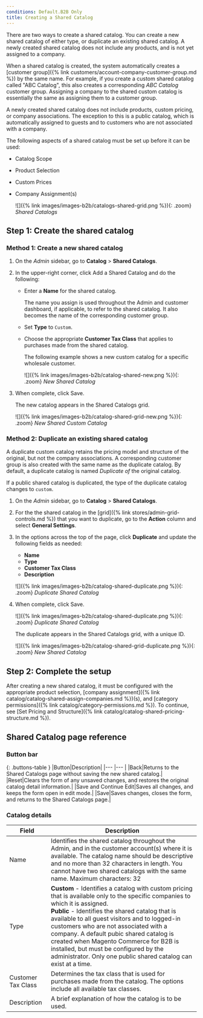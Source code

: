 ```yaml
---
conditions: Default.B2B Only
title: Creating a Shared Catalog
---
```


There are two ways to create a shared catalog. You can create a new shared catalog of either type, or duplicate an existing shared catalog. A newly created shared catalog does not include any products, and is not yet assigned to a company.

When a shared catalog is created, the system automatically creates a [customer group]({% link customers/account-company-customer-group.md %}) by the same name. For example, if you create a custom shared catalog called "ABC Catalog", this also creates a corresponding _ABC Catalog_ customer group. Assigning a company to the shared custom catalog is essentially the same as assigning them to a customer group.

A newly created shared catalog does not include products, custom pricing, or company associations. The exception to this is a public catalog, which is automatically assigned to guests and to customers who are not associated with a company.

The following aspects of a shared catalog must be set up before it can be used:

* Catalog Scope
* Product Selection
* Custom Prices
* Company Assignment(s)

    ![]({% link images/images-b2b/catalogs-shared-grid.png %}){: .zoom}
    *Shared Catalogs*

## Step 1: Create the shared catalog

### Method 1: Create a new shared catalog

1. On the _Admin_ sidebar, go to **Catalog** > **Shared Catalogs**.

1. In the upper-right corner, click <span class="btn">Add a Shared Catalog</span> and do the following:

    * Enter a **Name** for the shared catalog.

      The name you assign is used throughout the Admin and customer dashboard, if applicable, to refer to the shared catalog. It also becomes the name of the corresponding customer group.

    * Set **Type** to `Custom`.

    * Choose the appropriate **Customer Tax Class** that applies to purchases made from the shared catalog.

      The following example shows a new custom catalog for a specific wholesale customer.

      ![]({% link images/images-b2b/catalog-shared-new.png %}){: .zoom}
      *New Shared Catalog*

1. When complete, click <span class="btn">Save</span>.

    The new catalog appears in the Shared Catalogs grid.

    ![]({% link images/images-b2b/catalog-shared-grid-new.png %}){: .zoom}
    *New Shared Custom Catalog*

### Method 2: Duplicate an existing shared catalog

A duplicate custom catalog retains the pricing model and structure of the original, but not the company associations. A corresponding customer group is also created with the same name as the duplicate catalog. By default, a duplicate catalog is named _Duplicate of_ the original catalog.

If a public shared catalog is duplicated, the type of the duplicate catalog changes to `custom`.

1. On the _Admin_ sidebar, go to **Catalog** > **Shared Catalogs**.

1. For the the shared catalog in the [grid]({% link stores/admin-grid-controls.md %}) that you want to duplicate, go to the **Action** column and select **General Settings**.

1. In the options across the top of the page, click **Duplicate** and update the following fields as needed:

    * **Name**
    * **Type**
    * **Customer Tax Class**
    * **Description**

    ![]({% link images/images-b2b/catalog-shared-duplicate.png %}){: .zoom}
    *Duplicate Shared Catalog*

1. When complete, click <span class="btn">Save</span>.

    ![]({% link images/images-b2b/catalog-shared-duplicate.png %}){: .zoom}
    *Duplicate Shared Catalog*

    The duplicate appears in the Shared Catalogs grid, with a unique ID.

    ![]({% link images/images-b2b/catalog-shared-grid-duplicate.png %}){: .zoom}
    *New Shared Catalog*

## Step 2: Complete the setup

After creating a new shared catalog, it must be configured with the appropriate product selection, [company assignment]({% link catalog/catalog-shared-assign-companies.md %})(s), and [category permissions]({% link catalog/category-permissions.md %}). To continue, see [Set Pricing and Structure]({% link catalog/catalog-shared-pricing-structure.md %}).

## Shared Catalog page reference

### Button bar

{: .buttons-table }
|Button|Description|
|--- |--- |
|<span class="btn">Back</span>|Returns to the Shared Catalogs page without saving the new shared catalog.|
|<span class="btn">Reset</span>|Clears the form of any unsaved changes, and restores the original catalog detail information.|
|<span class="btn">Save and Continue Edit</span>|Saves all changes, and keeps the form open in edit mode.|
|<span class="btn">Save</span>|Saves changes, closes the form, and returns to the Shared Catalogs page.|

### Catalog details

|Field|Description|
|--- |--- |
|Name|Identifies the shared catalog throughout the Admin, and in the customer account(s) where it is available. The catalog name should be descriptive and no more than 32 characters in length. You cannot have two shared catalogs with the same name. Maximum characters: 32|
|Type|**Custom** - Identifies a catalog with custom pricing that is available only to the specific companies to which it is assigned.<br/>**Public** - Identifies the shared catalog that is available to all guest visitors and to logged-in customers who are not associated with a company. A default pubic shared catalog is created when Magento Commerce for B2B is installed, but must be configured by the administrator. Only one public shared catalog can exist at a time.|
|Customer Tax Class|Determines the tax class that is used for purchases made from the catalog. The options include all available tax classes.|
|Description|A brief explanation of how the catalog is to be used.|

<!--
  This is a style declaration so that buttons are not wrapped by table auto styling for column widths.
-->
<style>
.buttons-table td:first-of-type {
  width: 200px;
}
</style>
